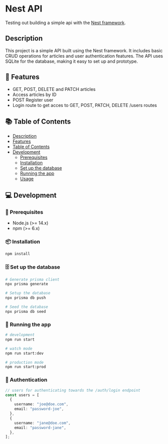 # Nest API

Testing out building a simple api with the [Nest framework](https://nestjs.com/).

## Description

This project is a simple API built using the Nest framework. It includes basic CRUD operations for articles and user authentication features. The API uses SQLite for the database, making it easy to set up and prototype.

<h2><a id="features">🌟 Features</a></h2>

- GET, POST, DELETE and PATCH articles
- Access articles by ID
- POST Register user
- Login route to get acces to GET, POST, PATCH, DELETE /users routes

<h2><a id="table-of-contents">📚 Table of Contents</a></h2>

- [Description](#description)
- [Features](#features)
- [Table of Contents](#table-of-contents)
- [Development](#development)
  - [Prerequisites](#prerequisites)
  - [Installation](#installation)
  - [Set up the database](#set-up-the-database)
  - [Running the app](#running-the-app)
  - [Usage](#usage)

<h2><a id="development">💻 Development</a></h2>

<h3><a id="prerequisites">🔧 Prerequisites</a></h3>

- Node.js (>= 14.x)
- npm (>= 6.x)

<h3><a id="installation">📦 Installation</a></h3>

```bash
npm install
```
<h3><a id="set-up-the-database">🗄️ Set up the database</a></h3>

```bash
# Generate prisma client
npx prisma generate

# Setup the database
npx prisma db push

# Seed the database
npx prisma db seed
```

<h3><a id="running-the-app">🚀 Running the app</a></h3>

```bash
# development
npm run start

# watch mode
npm run start:dev

# production mode
npm run start:prod
```

<h3><a id="usage">🔐 Authentication</a></h3>

```ts
// users for authenticating towards the /auth/login endpoint
const users = [
  {
    username: "joe@doe.com",
    email: "password-joe",
  },
  {
    username: "jane@doe.com",
    email: "password-jane",
  },
];
```
